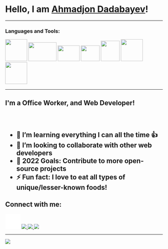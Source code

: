 <h1>Hello, I am <a href="https://dadabayev.uz" target="_blank">Ahmadjon Dadabayev</a>!</h1>
<hr>	
<h3>Languages and Tools:</h3>
<div style="displey: flex">
<img src="https://cdn-icons-png.flaticon.com/128/5968/5968332.png" width="70px" height="70px">  <img src="https://cdn.icon-icons.com/icons2/2699/PNG/512/laravel_logo_icon_170314.png" width="90px" height="60px">  <img src="https://cdn-icons-png.flaticon.com/512/5968/5968313.png" width="70px" height="50px">  <img src="https://cdn-icons-png.flaticon.com/512/3094/3094453.png" width="60px" height="50px">  <img src="https://cdn-icons-png.flaticon.com/512/25/25719.png" width="60px" height="65px">  <img src="https://cdn-icons-png.flaticon.com/512/733/733609.png" width="70px" height="70px">  <img src="https://cdn-icons-png.flaticon.com/512/136/136443.png" width="70px" height="70px" >
</div>
<hr>
<h2>I'm a Office Worker, and Web Developer!<h2>
<br>
  <ul style="font-size="12px">
    <li>🌱 I’m learning everything I can all the time 👍</li>
    <li>👯 I’m looking to collaborate with other web developers</li>
    <li>🥅 2022 Goals: Contribute to more open-source projects</li>
    <li>⚡ Fun fact: I love to eat all types of unique/lesser-known foods!</li>
      
  </ul>
                             
<h2>Connect with me:</h2>
<div style="displey: flex">   
<a href="https://dadabayev.uz/"><img src="https://raw.githubusercontent.com/codeSTACKr/codeSTACKr/master/img/globe-dark.svg" style="displey: flex"></a> 
<a href="https://instagram.com/akhmadjon_dadabayev/"><img src="https://cdn-icons-png.flaticon.com/512/174/174855.png" width="23px">   </a> 
<a href="https://t.me/Akhmadjon"><img src="https://cdn-icons-png.flaticon.com/512/2111/2111646.png" width="24px">          </a>                                                                                <a href="https://facebook.com/dadabayev.uz/"><img src="https://cdn-icons-png.flaticon.com/512/174/174848.png" width="23px">  </a>
                                                                                                </div>
                                                                                                <hr>

<img src="https://github-readme-stats.vercel.app/api/top-langs/?username=Akhmadjonuz&show_icons=true&theme=radical">


